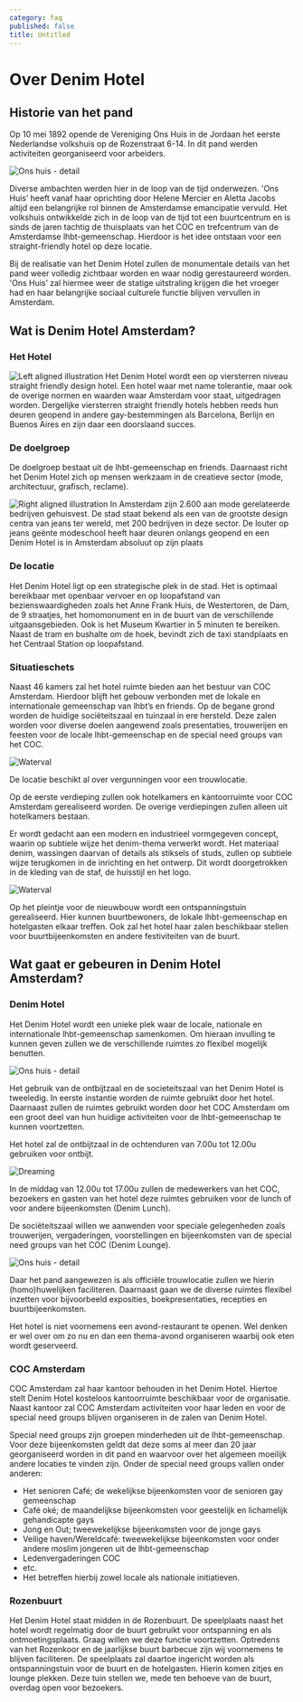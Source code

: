 ```yaml
---
category: faq
published: false
title: Untitled
---
```


# Over Denim Hotel

## Historie van het pand

Op 10 mei 1892 opende de Vereniging Ons Huis in de Jordaan het eerste Nederlandse volkshuis op de Rozenstraat 6-14. In dit pand werden activiteiten georganiseerd voor arbeiders. 

![Ons huis - detail](/media/test2a0000.jpg)

Diverse ambachten werden hier in de loop van de tijd onderwezen. 'Ons Huis’ heeft vanaf haar oprichting door Helene Mercier en Aletta Jacobs altijd een belangrijke rol binnen de Amsterdamse emancipatie vervuld. Het volkshuis ontwikkelde zich in de loop van de tijd tot een buurtcentrum en is sinds de jaren tachtig de thuisplaats van het COC en trefcentrum van de Amsterdamse lhbt-gemeenschap. Hierdoor is het idee ontstaan voor een straight-friendly hotel op deze locatie.

Bij de realisatie van het Denim Hotel zullen de monumentale details van het pand weer volledig zichtbaar worden en waar nodig gerestaureerd worden. 'Ons Huis’ zal hiermee weer de statige uitstraling krijgen die het vroeger had en haar belangrijke sociaal culturele functie blijven vervullen in Amsterdam.


## Wat is Denim Hotel Amsterdam?

### Het Hotel

![Left aligned illustration](/media/gay-hotels-1.jpg) Het Denim Hotel wordt een op viersterren niveau straight friendly design hotel. Een hotel waar met name tolerantie, maar ook de overige normen en waarden waar Amsterdam voor staat, uitgedragen worden. Dergelijke viersterren straight friendly hotels hebben reeds hun deuren geopend in andere gay-bestemmingen als Barcelona, Berlijn en Buenos Aires en zijn daar een doorslaand succes.

### De doelgroep

De doelgroep bestaat uit de lhbt-gemeenschap en friends. Daarnaast richt het Denim Hotel zich op mensen werkzaam in de creatieve sector (mode, architectuur, grafisch, reclame). 

![Right aligned illustration](/media/gay-hotels-2.jpg) In Amsterdam zijn 2.600 aan mode gerelateerde bedrijven gehuisvest. De stad staat bekend als een van de grootste design centra van jeans ter wereld, met 200 bedrijven in deze sector. De louter op jeans geënte modeschool heeft haar deuren onlangs geopend en een Denim Hotel is in Amsterdam absoluut op zijn plaats

### De locatie

Het Denim Hotel ligt op een strategische plek in de stad. Het is optimaal bereikbaar met openbaar vervoer en op loopafstand van bezienswaardigheden zoals  het Anne Frank Huis, de Westertoren, de Dam, de 9 straatjes, het homomonument en in de buurt van de verschillende uitgaansgebieden. Ook is het Museum Kwartier in 5 minuten te bereiken. Naast de tram en bushalte om de hoek, bevindt zich de taxi standplaats en het Centraal Station op loopafstand.  

### Situatieschets

Naast 46 kamers zal het hotel ruimte bieden aan het bestuur van COC Amsterdam. Hierdoor blijft het gebouw verbonden met de lokale en internationale gemeenschap van lhbt’s en friends. Op de begane grond worden de huidige sociëteitszaal en tuinzaal in ere hersteld. Deze zalen worden voor diverse doelen aangewend zoals presentaties, trouwerijen en feesten voor de locale lhbt-gemeenschap en de special need groups van het COC.

![Waterval](/media/test30010.jpg)

De locatie beschikt al over vergunningen voor een trouwlocatie.

Op de eerste verdieping zullen ook hotelkamers en kantoorruimte voor COC Amsterdam gerealiseerd worden. De overige verdiepingen zullen alleen uit hotelkamers bestaan.

Er wordt gedacht aan een modern en industrieel vormgegeven concept, waarin op subtiele wijze het denim-thema verwerkt wordt. Het materiaal denim, wassingen daarvan of details als stiksels of studs, zullen op subtiele wijze terugkomen in de inrichting en het ontwerp. Dit wordt doorgetrokken in de kleding van de staf, de huisstijl en het logo.

![Waterval](/media/test30000.jpg)

Op het pleintje voor de nieuwbouw wordt een ontspanningstuin gerealiseerd. Hier kunnen buurtbewoners, de lokale lhbt-gemeenschap en hotelgasten elkaar treffen. Ook zal het hotel haar zalen beschikbaar stellen voor buurtbijeenkomsten en andere festiviteiten van de buurt.

## Wat gaat er gebeuren in Denim Hotel Amsterdam?

### Denim Hotel

Het Denim Hotel wordt een unieke plek waar de locale, nationale en internationale lhbt-gemeenschap samenkomen. Om hieraan invulling te kunnen geven zullen we de verschillende ruimtes zo flexibel mogelijk benutten.

![Ons huis - detail](/media/mood-lobbying.jpg)

Het gebruik van de ontbijtzaal en de societeitszaal van het Denim Hotel is tweeledig. In eerste instantie worden de ruimte gebruikt door het hotel. Daarnaast zullen de ruimtes gebruikt worden door het COC Amsterdam om een groot deel van hun huidige activiteiten voor de lhbt-gemeenschap te kunnen voortzetten.

Het hotel zal de ontbijtzaal in de ochtenduren van 7.00u tot 12.00u gebruiken voor ontbijt.

![Dreaming](/media/mood-dreaming.jpg)

In de middag van 12.00u tot 17.00u zullen de medewerkers van het COC, bezoekers en gasten van het hotel deze ruimtes gebruiken voor de lunch of voor andere bijeenkomsten (Denim Lunch).

De sociëteitszaal willen we aanwenden voor speciale gelegenheden zoals trouwerijen, vergaderingen, voorstellingen en bijeenkomsten van de special need groups van het COC (Denim Lounge).

![Ons huis - detail](/media/mood-introducing.jpg)

Daar het pand aangewezen is als officiële trouwlocatie zullen we hierin (homo)huwelijken faciliteren. Daarnaast gaan we de diverse ruimtes flexibel inzetten voor bijvoorbeeld exposities, boekpresentaties, recepties en buurtbijeenkomsten.

Het hotel is niet voornemens een avond-restaurant te openen. Wel denken er wel over om zo nu en dan een thema-avond organiseren waarbij ook eten wordt geserveerd.

### COC Amsterdam

COC Amsterdam zal haar kantoor behouden in het Denim Hotel. Hiertoe stelt Denim Hotel kosteloos kantoorruimte beschikbaar voor de organisatie. Naast kantoor zal COC Amsterdam activiteiten voor haar leden en voor de special need groups blijven organiseren in de zalen van Denim Hotel.

Special need groups zijn groepen minderheden uit de lhbt-gemeenschap. Voor deze bijeenkomsten geldt dat deze soms al meer dan 20 jaar georganiseerd worden in dit pand en waarvoor over het algemeen moeilijk andere locaties te vinden zijn. Onder de special need groups vallen onder anderen:  

- Het senioren Café; de wekelijkse bijeenkomsten voor de senioren gay gemeenschap
- Café oké; de maandelijkse bijeenkomsten voor geestelijk en lichamelijk gehandicapte gays
- Jong en Out; tweewekelijkse bijeenkomsten voor de jonge gays
- Veilige haven/Wereldcafé: tweewekelijkse bijeenkomsten voor onder andere moslim jongeren uit de lhbt-gemeenschap
- Ledenvergaderingen COC
- etc.
- Het betreffen hierbij zowel locale als nationale initiatieven.

### Rozenbuurt

Het Denim Hotel staat midden in de Rozenbuurt. De speelplaats naast het hotel wordt regelmatig door de buurt gebruikt voor ontspanning en als ontmoetingsplaats. Graag willen we deze functie voortzetten. Optredens van het Rozenkoor en de jaarlijkse buurt barbecue zijn wij voornemens te blijven faciliteren. De speelplaats zal daartoe ingericht worden als ontspanningstuin voor de buurt en de hotelgasten. Hierin komen zitjes en lounge plekken. Deze tuin stellen we, mede ten behoeve van de buurt, overdag open voor bezoekers.
